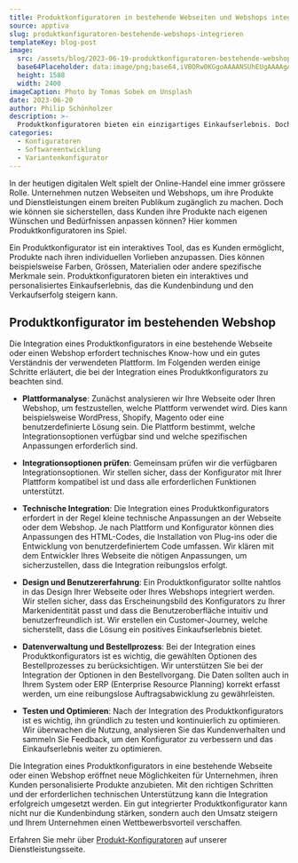 ```yaml
---
title: Produktkonfiguratoren in bestehende Webseiten und Webshops integrieren
source: apptiva
slug: produktkonfiguratoren-bestehende-webshops-integrieren
templateKey: blog-post
image:
  src: /assets/blog/2023-06-19-produktkonfiguratoren-bestehende-webshops-integrieren/zipper.jpg
  base64Placeholder: data:image/png;base64,iVBORw0KGgoAAAANSUhEUgAAAAgAAAAFCAIAAAD38zoCAAAACXBIWXMAAAsTAAALEwEAmpwYAAAAiElEQVR4nAF9AIL/AMi2uuvt7vf8/fr9/vf4+ff09Pj29dTZ4wCmdHqiaWqyhIfYwsLt5+XI2uOBnreAnLkAKWWQOmKJACZVAAY1OQAYVwYjjERKolpaAF44SXtVYHh4iV92j0FVdTJBYU5ffVZlgwB4aXaIhZSip7Shq72ptcWxvc2eqr6Km7C2DETNmLdELAAAAABJRU5ErkJggg==
  height: 1588
  width: 2400
imageCaption: Photo by Tomas Sobek on Unsplash
date: 2023-06-20
author: Philip Schönholzer
description: >-
  Produktkonfiguratoren bieten ein einzigartiges Einkaufserlebnis. Doch wie genau werden Produktkonfiguratoren in bestehende Webseiten und Webshops integriert? Hier erfahren Sie, welche Schritte notwendig sind, um einen Produktkonfigurator nahtlos in Ihre Online-Plattform zu integrieren und somit Ihren Kunden ein personalisiertes Einkaufserlebnis zu bieten.
categories:
  - Konfiguratoren
  - Softwareentwicklung
  - Variantenkonfigurator
---
```


In der heutigen digitalen Welt spielt der Online-Handel eine immer grössere Rolle. Unternehmen nutzen Webseiten und Webshops, um ihre Produkte und Dienstleistungen einem breiten Publikum zugänglich zu machen. Doch wie können sie sicherstellen, dass Kunden ihre Produkte nach eigenen Wünschen und Bedürfnissen anpassen können? Hier kommen Produktkonfiguratoren ins Spiel.

Ein Produktkonfigurator ist ein interaktives Tool, das es Kunden ermöglicht, Produkte nach ihren individuellen Vorlieben anzupassen. Dies können beispielsweise Farben, Grössen, Materialien oder andere spezifische Merkmale sein. Produktkonfiguratoren bieten ein interaktives und personalisiertes Einkaufserlebnis, das die Kundenbindung und den Verkaufserfolg steigern kann.

## Produktkonfigurator im bestehenden Webshop

Die Integration eines Produktkonfigurators in eine bestehende Webseite oder einen Webshop erfordert technisches Know-how und ein gutes Verständnis der verwendeten Plattform. Im Folgenden werden einige Schritte erläutert, die bei der Integration eines Produktkonfigurators zu beachten sind.

- **Plattformanalyse**: Zunächst analysieren wir Ihre Webseite oder Ihren Webshop, um festzustellen, welche Plattform verwendet wird. Dies kann beispielsweise WordPress, Shopify, Magento oder eine benutzerdefinierte Lösung sein. Die Plattform bestimmt, welche Integrationsoptionen verfügbar sind und welche spezifischen Anpassungen erforderlich sind.

- **Integrationsoptionen prüfen**: Gemeinsam prüfen wir die verfügbaren Integrationsoptionen. Wir stellen sicher, dass der Konfigurator mit Ihrer Plattform kompatibel ist und dass alle erforderlichen Funktionen unterstützt.

- **Technische Integration**: Die Integration eines Produktkonfigurators erfordert in der Regel kleine technische Anpassungen an der Webseite oder dem Webshop. Je nach Plattform und Konfigurator können dies Anpassungen des HTML-Codes, die Installation von Plug-ins oder die Entwicklung von benutzerdefiniertem Code umfassen. Wir klären mit dem Entwickler Ihres Webseite die nötigen Anpassungen, um sicherzustellen, dass die Integration reibungslos erfolgt.

- **Design und Benutzererfahrung**: Ein Produktkonfigurator sollte nahtlos in das Design Ihrer Webseite oder Ihres Webshops integriert werden. Wir stellen sicher, dass das Erscheinungsbild des Konfigurators zu Ihrer Markenidentität passt und dass die Benutzeroberfläche intuitiv und benutzerfreundlich ist. Wir erstellen ein Customer-Journey, welche sicherstellt, dass die Lösung ein positives Einkaufserlebnis bietet.

- **Datenverwaltung und Bestellprozess**: Bei der Integration eines Produktkonfigurators ist es wichtig, die gewählten Optionen des Bestellprozesses zu berücksichtigen. Wir unterstützen Sie bei der Integration der Optionen in den Bestellvorgang. Die Daten sollten auch in Ihrem System oder ERP (Enterprise Resource Planning) korrekt erfasst werden, um eine reibungslose Auftragsabwicklung zu gewährleisten.

- **Testen und Optimieren**: Nach der Integration des Produktkonfigurators ist es wichtig, ihn gründlich zu testen und kontinuierlich zu optimieren. Wir überwachen die Nutzung, analysieren Sie das Kundenverhalten und sammeln Sie Feedback, um den Konfigurator zu verbessern und das Einkaufserlebnis weiter zu optimieren.

Die Integration eines Produktkonfigurators in eine bestehende Webseite oder einen Webshop eröffnet neue Möglichkeiten für Unternehmen, ihren Kunden personalisierte Produkte anzubieten. Mit den richtigen Schritten und der erforderlichen technischen Unterstützung kann die Integration erfolgreich umgesetzt werden. Ein gut integrierter Produktkonfigurator kann nicht nur die Kundenbindung stärken, sondern auch den Umsatz steigern und Ihrem Unternehmen einen Wettbewerbsvorteil verschaffen.

Erfahren Sie mehr über [Produkt-Konfiguratoren](/angebot/konfiguratoren) auf unserer Dienstleistungsseite.
